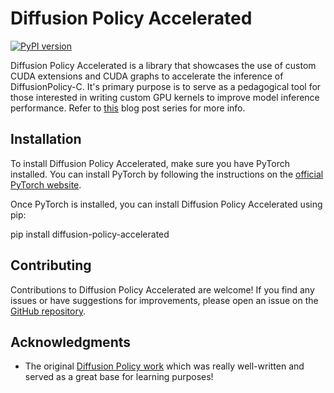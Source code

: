 # Diffusion Policy Accelerated

[![PyPI version](https://badge.fury.io/py/diffusion-policy-accelerated.svg)](https://badge.fury.io/py/diffusion-policy-accelerated)

Diffusion Policy Accelerated is a library that showcases the use of custom CUDA extensions and CUDA graphs to accelerate the inference of DiffusionPolicy-C. It's primary purpose is to serve as a pedagogical tool for those interested in writing custom GPU kernels to improve model inference performance. Refer to [this](https://www.vrushankdes.ai/diffusion-inference-optimization) blog post series for more info. 

## Installation

To install Diffusion Policy Accelerated, make sure you have PyTorch installed. You can install PyTorch by following the instructions on the [official PyTorch website](https://pytorch.org/).

Once PyTorch is installed, you can install Diffusion Policy Accelerated using pip:

pip install diffusion-policy-accelerated

## Contributing

Contributions to Diffusion Policy Accelerated are welcome! If you find any issues or have suggestions for improvements, please open an issue on the [GitHub repository](https://github.com/your-repo-url).


## Acknowledgments

- The original [Diffusion Policy work](https://github.com/real-stanford/diffusion_policy) which was really well-written and served as a great base for learning purposes!
